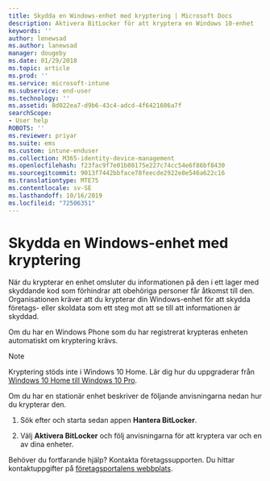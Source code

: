 ```yaml
---
title: Skydda en Windows-enhet med kryptering | Microsoft Docs
description: Aktivera BitLocker för att kryptera en Windows 10-enhet
keywords: ''
author: lenewsad
ms.author: lanewsad
manager: dougeby
ms.date: 01/29/2018
ms.topic: article
ms.prod: ''
ms.service: microsoft-intune
ms.subservice: end-user
ms.technology: ''
ms.assetid: 8d022ea7-d9b6-43c4-adcd-4f6421606a7f
searchScope:
- User help
ROBOTS: ''
ms.reviewer: priyar
ms.suite: ems
ms.custom: intune-enduser
ms.collection: M365-identity-device-management
ms.openlocfilehash: f23fac9f7e01b08175e227c74cc54e6f86bf8430
ms.sourcegitcommit: 9013f7442bbface78feecde2922e8e546a622c16
ms.translationtype: MTE75
ms.contentlocale: sv-SE
ms.lasthandoff: 10/16/2019
ms.locfileid: "72506351"
---
```

# <a name="how-to-protect-your-windows-device-using-encryption"></a>Skydda en Windows-enhet med kryptering

När du krypterar en enhet omsluter du informationen på den i ett lager med skyddande kod som förhindrar att obehöriga personer får åtkomst till den. Organisationen kräver att du krypterar din Windows-enhet för att skydda företags- eller skoldata som ett steg mot att se till att informationen är skyddad. 

Om du har en Windows Phone som du har registrerat krypteras enheten automatiskt om kryptering krävs.

> [!Note]
> Kryptering stöds inte i Windows 10 Home. Lär dig hur du uppgraderar från [Windows 10 Home till Windows 10 Pro](https://support.microsoft.com/help/12384/windows-10-upgrading-home-to-pro).


Om du har en stationär enhet beskriver de följande anvisningarna nedan hur du krypterar den.

1. Sök efter och starta sedan appen **Hantera BitLocker**.

2. Välj **Aktivera BitLocker** och följ anvisningarna för att kryptera var och en av dina enheter.

Behöver du fortfarande hjälp? Kontakta företagssupporten. Du hittar kontaktuppgifter på [företagsportalens webbplats](https://go.microsoft.com/fwlink/?linkid=2010980).
